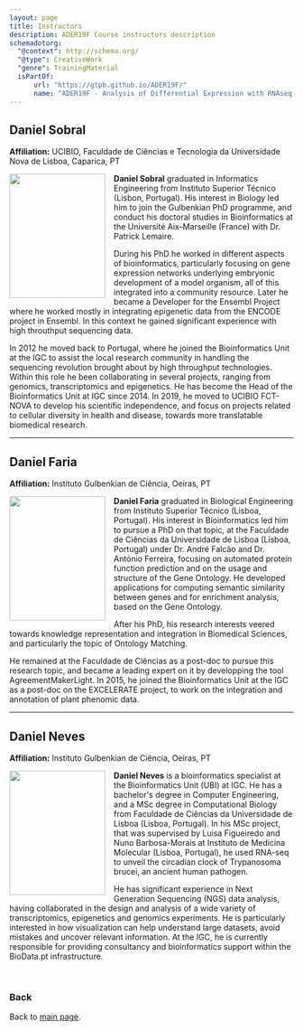 ```yaml
---
layout: page
title: Instructors
description: ADER19F Course instructors description
schemadotorg:
  "@context": http://schema.org/
  "@type": CreativeWork
  "genre": TrainingMaterial
  isPartOf:
      url: "https://gtpb.github.io/ADER19F/"
      name: "ADER19F - Analysis of Differential Expression with RNAseq (First course in 2019)"
---
```


## Daniel Sobral
**Affiliation:** UCIBIO, Faculdade de Ciências e Tecnologia da Universidade Nova de Lisboa, Caparica, PT

  <img src="./images/instructors/Daniel_Sobral.jpg" height="220px" width="170px" align="left" style="margin-right: 3%; margin-bottom: 0.3em;">

**Daniel Sobral** graduated in Informatics Engineering from Instituto Superior Técnico (Lisbon, Portugal). His interest in Biology led him to join the Gulbenkian PhD programme, and conduct his doctoral studies in Bioinformatics at the Université Aix-Marseille (France) with Dr. Patrick Lemaire.

During his PhD he worked in different aspects of bioinformatics, particularly focusing on gene expression networks underlying embryonic development of a model organism, all of this integrated into a community resource. Later he became a Developer for the Ensembl Project where he worked mostly in integrating epigenetic data from the ENCODE project in Ensembl. In this context he gained significant experience with high throuthput sequencing data.

In 2012 he moved back to Portugal, where he joined the Bioinformatics Unit at the IGC to assist the local research community in handling the sequencing revolution brought about by high throughput technologies. Within this role he been collaborating in several projects, ranging from genomics, transcriptomics and epigenetics. He has become the Head of the Bioinformatics Unit at IGC since 2014. In 2019, he moved to UCIBIO FCT-NOVA to develop his scientific independence, and focus on projects related to cellular diversity in health and disease, towards more translatable biomedical research.

---

## Daniel Faria
**Affiliation:** Instituto Gulbenkian de Ciência, Oeiras, PT

 <img src="./images/instructors/Daniel_Faria.jpg" height="220px" width="170px" align="left" style="margin-right: 3%; margin-bottom: 0.3em;">

**Daniel Faria** graduated in Biological Engineering from Instituto Superior Técnico (Lisboa, Portugal). His interest in Bioinformatics led him to pursue a PhD on that topic, at the Faculdade de Ciências da Universidade de Lisboa (Lisboa, Portugal) under Dr. André Falcão and Dr. António Ferreira, focusing on automated protein function prediction and on the usage and structure of the Gene Ontology. He developed applications for computing semantic similarity between genes and for enrichment analysis, based on the Gene Ontology.

After his PhD, his research interests veered towards knowledge representation and integration in Biomedical Sciences, and particularly the topic of Ontology Matching.

He remained at the Faculdade de Ciências as a post-doc to pursue this research topic, and became a leading expert on it by developping the tool AgreementMakerLight. In 2015, he joined the Bioinformatics Unit at the IGC as a post-doc on the EXCELERATE project, to work on the integration and annotation of plant phenomic data.


---

## Daniel Neves
**Affiliation:** Instituto Gulbenkian de Ciência, Oeiras, PT

<img src="./images/instructors/Daniel_Neves.jpg" height="220px" width="170px" align="left" style="margin-right: 3%; margin-bottom: 0.3em;">

**Daniel Neves** is a bioinformatics specialist at the Bioinformatics Unit (UBI) at IGC. He has a bachelor's degree in Computer Engineering, and a MSc degree in Computational Biology from Faculdade de Ciências da Universidade de Lisboa (Lisboa, Portugal). In his MSc project, that was supervised by Luisa Figueiredo and Nuno Barbosa-Morais at Instituto de Medicina Molecular (Lisboa, Portugal), he used RNA-seq to unveil the circadian clock of Trypanosoma brucei, an ancient human pathogen.

He has significant experience in Next Generation Sequencing (NGS) data analysis, having collaborated in the design and analysis of a wide variety of transcriptomics, epigenetics and genomics experiments. He is particularly interested in how visualization can help understand large datasets, avoid mistakes and uncover relevant information. At the IGC, he is currently responsible for providing consultancy and bioinformatics support within the BioData.pt infrastructure.

<br/>

### Back

Back to [main page](../index.md).
